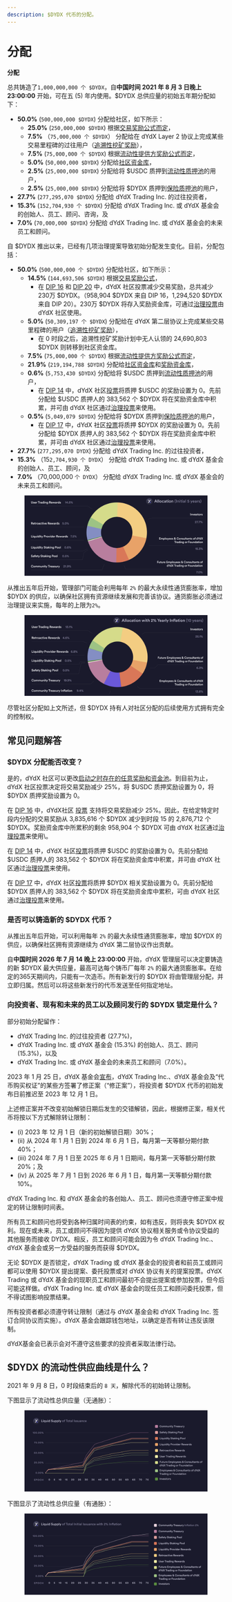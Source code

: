 ```yaml
---
description: $DYDX 代币的分配。
---
```


# 分配

**分配**

总共铸造了`1,000,000,000 个 $DYDX`，自**中国时间 2021 年 8 月 3 日晚上 23:00:00** 开始，可在五 (5) 年内使用。$DYDX 总供应量的初始五年期分配如下：

* **50.0%** (`500,000,000 $DYDX`) 分配给社区，如下所示：
  * **25.0%** (`250,000,000 $DYDX`) 根据[交易奖励公式而定](https://docs.dydx.community/dydx-governance/rewards/trading-rewards)，
  * **7.5%** （`75,000,000 个 $DYDX`） 分配给在 dYdX Layer 2 协议上完成某些交易里程碑的过往用户（[追溯性挖矿奖励](https://docs.dydx.community/dydx-governance/rewards/retroactive-mining-rewards)），
  * **7.5%** (`75,000,000 个 $DYDX`) 根据[流动性提供方奖励公式而定](https://docs.dydx.community/dydx-governance/rewards/liquidity-provider-rewards)，
  * **5.0%** (`50,000,000 $DYDX`) 分配给[社区资金库](https://docs.dydx.community/dydx-governance/start-here/community-treasury/)，
  * **2.5%** (`25,000,000 $DYDX`) 分配给将 $USDC 质押到[流动性质押池](https://docs.dydx.community/dydx-governance/staking-pools/liquidity-staking-pool)的用户，
  * **2.5%** (`25,000,000 $DYDX`) 分配给将 $DYDX 质押到[保险质押池](https://docs.dydx.community/dydx-governance/staking-pools/safety-staking-pool)的用户，
* **27.7%** (`277,295,070 $DYDX`) 分配给 dYdX Trading Inc. 的过往投资者，
* **15.3%** (`152,704,930 个 $DYDX`) 分配给 dYdX Trading Inc. 或 dYdX 基金会的创始人、员工、顾问、咨询，及
* **7.0%** (`70,000,000 $DYDX`) 分配给 dYdX Trading Inc. 或 dYdX 基金会的未来员工和顾问。

自 $DYDX 推出以来，已经有几项治理提案导致初始分配发生变化。目前，分配包括：

* **50.0%** (`500,000,000 个 $DYDX`) 分配给社区，如下所示：
  * **14.5%** (`144,693,506 $DYDX`) 根据[交易奖励公式](https://docs.dydx.community/dydx-governance/rewards/trading-rewards)，
    * 在 [DIP 16](https://github.com/dydxfoundation/dip/blob/master/content/dips/DIP-16.md) 和 [DIP 20](https://dydx.community/dashboard/proposal/11) 中，dYdX 社区投票减少交易奖励，总共减少 230万 $DYDX。（958,904 $DYDX 来自 DIP 16，1,294,520 $DYDX 来自 DIP 20）。230万 $DYDX 将存入奖励资金库，可通过[治理投票](https://docs.dydx.community/dydx-governance/voting-and-governance/governance-parameters)由 dYdX 社区使用。
  * **5.0%** (`50,309,197 个 $DYDX`) 分配给在 dYdX 第二层协议上完成某些交易里程碑的用户（[追溯性挖矿奖励](../rewards/retroactive-mining-rewards.md)），
    * 在 0 时段之后，追溯性挖矿奖励计划中无人认领的 24,690,803 $DYDX 则转移到社区资金库。
  * **7.5%** (`75,000,000 个 $DYDX`) 根据[流动性提供方奖励公式而定](https://docs.dydx.community/dydx-governance/rewards/liquidity-provider-rewards)，
  * **21.9%** (`219,194,788 $DYDX`) 分配给[社区资金库](https://docs.dydx.community/dydx-governance/start-here/community-treasury/)和[奖励资金库](https://docs.dydx.community/dydx-governance/start-here/rewards-treasury)，
  * **0.6%** (`5,753,430 $DYDX`) 分配给将 $USDC 质押到[流动性质押池](https://docs.dydx.community/dydx-governance/staking-pools/liquidity-staking-pool)的用户，
    *  在 [DIP 14](https://github.com/dydxfoundation/dip/blob/master/content/dips/DIP-14.md) 中，dYdX 社区[投票](https://dydx.community/dashboard/proposal/7)将质押 $USDC 的奖励设置为 0。先前分配给 $USDC 质押人的 383,562 个 $DYDX 将在奖励资金库中积累，并可由 dYdX 社区通过[治理投票](https://docs.dydx.community/dydx-governance/voting-and-governance/governance-parameters)来使用。
  * **0.5%** (`5,049,079 $DYDX`) 分配给将 $DYDX 质押到[保险质押池](https://docs.dydx.community/dydx-governance/staking-pools/safety-staking-pool)的用户，
    *  在 [DIP 17](https://github.com/dydxfoundation/dip/blob/master/content/dips/DIP-17.md) 中，dYdX 社区[投票](https://dydx.community/dashboard/proposal/9)将质押 $DYDX 的奖励设置为 0。先前分配给 $DYDX 质押人的 383,562 个 $DYDX 将在奖励资金库中积累，并可由 dYdX 社区通过[治理投票](https://docs.dydx.community/dydx-governance/voting-and-governance/governance-parameters)来使用。
* **27.7%** (`277,295,070 DYDX`) 分配给 dYdX Trading Inc. 的过往投资者，
* **15.3%** （15`2,704,930 个 DYDX`） 分配给 dYdX Trading Inc. 或 dYdX 基金会的创始人、员工、顾问，及
* **7.0%** （70,000,000 `个 DYDX`） 分配给 dYdX Trading Inc. 或 dYdX 基金会的未来员工和顾问。

<figure><img src="../.gitbook/assets/Screenshot 2023-03-15 at 6.04.13 PM.png" alt=""><figcaption></figcaption></figure>

从推出五年后开始，管理部门可能会利用每年 `2%` 的最大永续性通货膨胀率，增加 $DYDX 的供应，以确保社区拥有资源继续发展和完善该协议。通货膨胀必须通过治理提议来实施，每年的上限为`2%`。

<figure><img src="../.gitbook/assets/Screenshot 2023-03-15 at 6.04.07 PM.png" alt=""><figcaption></figcaption></figure>

尽管社区分配如上文所述，但 $DYDX 持有人对社区分配的后续使用方式拥有完全的控制权。

## **常见问题解答**

### $DYDX 分配能否改变？

是的，dYdX 社区可以更改[启动之时存在的任意奖励和资金池](../voting-and-governance/governance-parameters.md)。到目前为止，dYdX 社区投票决定将交易奖励减少 25%，将 $USDC 质押奖励设置为 0，将 $DYDX 质押奖励设置为 0。

在 [DIP 16](https://github.com/dydxfoundation/dip/blob/master/content/dips/DIP-16.md) 中，dYdX社区 [投票](https://dydx.community/dashboard/proposal/8) 支持将交易奖励减少 25%。因此，在给定特定时段内分配的交易奖励从 3,835,616 个 $DYDX 减少到时段 15 的 2,876,712 个 $DYDX。奖励资金库中所累积的剩余 958,904 个 $DYDX 可由 dYdX 社区通过[治理投票](https://docs.dydx.community/dydx-governance/voting-and-governance/governance-parameters)来使用\\。

 在 [DIP 14](https://github.com/dydxfoundation/dip/blob/master/content/dips/DIP-14.md) 中，dYdX 社区[投票](https://dydx.community/dashboard/proposal/7)将质押 $USDC 的奖励设置为 0。先前分配给 $USDC 质押人的 383,562 个 $DYDX 将在奖励资金库中积累，并可由 dYdX 社区通过[治理投票](https://docs.dydx.community/dydx-governance/voting-and-governance/governance-parameters)来使用。

在 [DIP 17](https://github.com/dydxfoundation/dip/blob/master/content/dips/DIP-17.md) 中，dYdX 社区[投票](https://dydx.community/dashboard/proposal/9)将质押 $DYDX 相关奖励设置为 0。先前分配给 $DYDX 质押人的 383,562 个 $DYDX 将在奖励资金库中累积，可由 dYdX 社区通过[治理投票](https://docs.dydx.community/dydx-governance/voting-and-governance/governance-parameters)来使用。

### **是否可以铸造新的 $DYDX 代币？**

从推出五年后开始，可以利用每年 `2%` 的最大永续性通货膨胀率，增加 $DYDX 的供应，以确保社区拥有资源继续为 dYdX 第二层协议作出贡献。

自**中国时间 2026 年 7 月 14 晚上 23:00:00** 开始，dYdX 管理层可以决定要铸造的新 $DYDX 最大供应量，最高可达每个铸币厂每年 `2%` 的最大通货膨胀率。在给定的365天期间内，只能有一次造币。所有新发行的 $DYDX 将由管理层分配，并立即归属。然后可以将这些新发行的代币发送至任何指定地址。

### **向投资者、现有和未来的员工以及顾问发行的 $DYDX 锁定是什么？**

部分初始分配留作：

* dYdX Trading Inc. 的过往投资者 (27.7%)，
* dYdX Trading Inc. 或 dYdX 基金会 (15.3%) 的创始人、员工、顾问 (15.3%)，以及
* dYdX Trading Inc. 或 dYdX 基金会的未来员工和顾问（7.0%）。

2023 年 1 月 25 日，dYdX 基金会[宣布](https://dydx.foundation/blog/lock-up-extension)，dYdX Trading Inc.、dYdX 基金会及“代币购买权证”的某些方签署了修正案（“修正案”），将投资者 $DYDX 代币的初始发布日前推迟至 2023 年 12 月 1 日。

上述修正案并不改变初始解锁日期后发生的交错解锁，因此，根据修正案，相关代币将按以下方式解除转让限制：

* (i) 2023 年 12 月 1 日（新的初始解锁日期）30%；
* (ii) 从 2024 年 1 月 1 日到 2024 年 6 月 1 日，每月第一天等额分期付款 40%；
* (iii) 2024 年 7 月 1 日至 2025 年 6 月 1 日期间，每月第一天等额分期付款 20%；及
* (iv) 从 2025 年 7 月 1 日到 2026 年 6 月 1 日，每月第一天等额分期付款 10%。

dYdX Trading Inc. 和 dYdX 基金会的各创始人、员工、顾问也须遵守修正案中规定的转让限制时间表。

所有员工和顾问也将受到各种归属时间表的约束，如有违反，则将丧失 $DYDX 权利。现在或未来，员工或顾问不得因为提供 dYdX 协议相关服务或令协议受益的其他服务而接收 DYDX。相反，员工和顾问可能会因为令 dYdX Trading Inc.、dYdX 基金会或另一方受益的服务而获得 $DYDX。

无论 $DYDX 是否锁定，dYdX Trading 或 dYdX 基金会的投资者和前员工或顾问都可以使用 $DYDX 提出提案、委托投票或对 dYdX 协议有关的提案投票。dYdX Trading 或 dYdX 基金会的现职员工和顾问最初不会提出提案或参加投票，但今后可能这样做。dYdX Trading Inc. 或 dYdX 基金会的现任员工和顾问委托投票，但不得试图影响投票结果。

所有投资者都必须遵守转让限制（通过与 dYdX 基金会和 dYdX Trading Inc. 签订合同协议而实施）。dYdX 基金会跟踪钱包地址，以确定是否有转让违反该限制。

dYdX基金会已表示会对不遵守这些要求的投资者采取法律行动。

## $DYDX 的流动性供应曲线是什么？

2021 年 9 月 8 日，0 时段结束后的 `8 天`，解除代币的初始转让限制。

下图显示了流动性总供应量（无通胀）：

<figure><img src="../.gitbook/assets/liquid-supply-total-issuance.png" alt=""><figcaption></figcaption></figure>

下图显示了流动性总供应量（有通胀）：

<figure><img src="../.gitbook/assets/liquid-supply-total issuance-2%-inflation.png" alt=""><figcaption></figcaption></figure>
